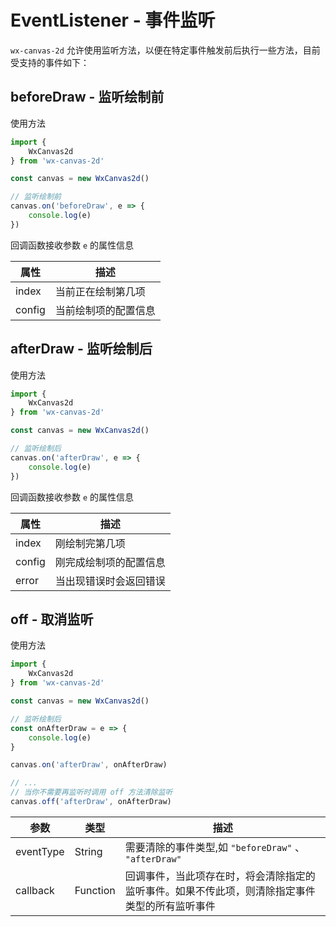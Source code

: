# EventListener - 事件监听

`wx-canvas-2d` 允许使用监听方法，以便在特定事件触发前后执行一些方法，目前受支持的事件如下：

## beforeDraw - 监听绘制前

使用方法

```js
import {
    WxCanvas2d
} from 'wx-canvas-2d'

const canvas = new WxCanvas2d()

// 监听绘制前
canvas.on('beforeDraw', e => {
    console.log(e)
})
```

回调函数接收参数 `e` 的属性信息

| 属性 | 描述 |
| --- | --- |
| index | 当前正在绘制第几项 |
| config | 当前绘制项的配置信息 |

## afterDraw - 监听绘制后

使用方法

```js
import {
    WxCanvas2d
} from 'wx-canvas-2d'

const canvas = new WxCanvas2d()

// 监听绘制后
canvas.on('afterDraw', e => {
    console.log(e)
})
```

回调函数接收参数 `e` 的属性信息

| 属性 | 描述 |
| --- | --- |
| index | 刚绘制完第几项 |
| config | 刚完成绘制项的配置信息 |
| error | 当出现错误时会返回错误 |

## off - 取消监听

使用方法

```js
import {
    WxCanvas2d
} from 'wx-canvas-2d'

const canvas = new WxCanvas2d()

// 监听绘制后
const onAfterDraw = e => {
    console.log(e)
}

canvas.on('afterDraw', onAfterDraw)

// ...
// 当你不需要再监听时调用 off 方法清除监听
canvas.off('afterDraw', onAfterDraw)
```

| 参数 | 类型 | 描述 |
| --- | --- | --- |
| eventType | String | 需要清除的事件类型,如 `"beforeDraw"` 、 `"afterDraw"` |
| callback | Function | 回调事件，当此项存在时，将会清除指定的监听事件。如果不传此项，则清除指定事件类型的所有监听事件 |
